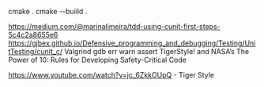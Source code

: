 cmake .
cmake --buiild .

https://medium.com/@marinalimeira/tdd-using-cunit-first-steps-5c4c2a8655e6
https://gjbex.github.io/Defensive_programming_and_debugging/Testing/UnitTesting/cunit_c/
Valgrind
gdb
err
warn
assert
TigerStyle! and NASA’s The Power of 10: Rules for Developing Safety-Critical Code

https://www.youtube.com/watch?v=jc_6ZkkOUpQ - Tiger Style

